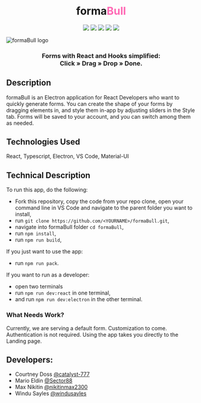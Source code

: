 <h1 align="center">forma<span style="color:hotpink">Bull</span></h1>

<p align="center">
<img src="https://img.shields.io/badge/react-%5E17.0.1-blue" />
<img src="https://img.shields.io/badge/electron-%5E11.2.0-blue" />
<img src="https://img.shields.io/badge/node-12.19.0-blue" />
<img src="https://img.shields.io/github/languages/top/oslabs-beta/formaBull.svg">
<img src="https://img.shields.io/github/stars/oslabs-beta/formaBull.svg?style=flat">
<!-- Buttons for authenticity: https://shields.io/ -->
</p>

![formaBull logo](./assets/formabull_logo_whitebg.png)

<h3 align="center"> Forms with React and Hooks simplified:<br> Click » Drag » Drop » Done.</h3>

<h2>Description</h2>
<p>formaBull is an Electron application for React Developers who want to quickly generate forms.  You can create the shape of your forms by dragging elements in, and style them in-app by adjusting sliders in the Style tab.  Forms will be saved to your account, and you can switch among them as needed.</p>

## Technologies Used
React, Typescript, Electron, VS Code, Material-UI


## Technical Description
To run this app, do the following:
* Fork this repository, copy the code from your repo clone, open your command line in VS Code and navigate to the parent folder you want to install,
* run `git clone https://github.com/<YOURNAME>/formaBull.git`, 
* navigate into formaBull folder `cd formaBull`, 
* run `npm install`,
* run `npm run build`,

If you just want to use the app:
* run `npm run pack`.

If you want to run as a developer:
* open two terminals
* run `npm run dev:react` in one terminal,
* and run `npm run dev:electron` in the other terminal. 

### What Needs Work?
Currently, we are serving a default form.  Customization to come.<br>
Authentication is not required.  Using the app takes you directly to the Landing page.

## Developers:
  * Courtney Doss [@catalyst-777](https://github.com/catalyst-777)
  * Mario Eldin [@Sector88](https://github.com/Sector88)
  * Max Nikitin [@nikitinmax2300](https://github.com/nikitinmax2300)
  * Windu Sayles [@windusayles](https://github.com/windusayles)

<!-- Readme example: https://github.com/silent-lad/VueSolitaire -->
<!-- Github Flavored Markdown: https://guides.github.com/pdfs/markdown-cheatsheet-online.pdf -->
<!-- MD styleguide: https://github.com/style-guides/Markdown -->
<!-- Emoji list: https://www.webfx.com/tools/emoji-cheat-sheet/ -->